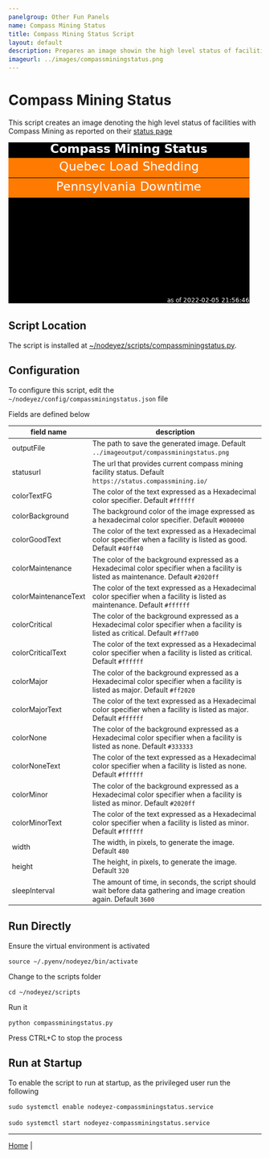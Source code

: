 ```yaml
---
panelgroup: Other Fun Panels
name: Compass Mining Status
title: Compass Mining Status Script
layout: default
description: Prepares an image showin the high level status of facilities that are in Maintenance, Critical, Major issue status
imageurl: ../images/compassminingstatus.png
---
```


# Compass Mining Status

This script creates an image denoting the high level status of facilities with
Compass Mining as reported on their [status page](https://status.compassmining.io)

![sample image of compass mining status](../images/compassminingstatus.png)

## Script Location

The script is installed at 
[~/nodeyez/scripts/compassminingstatus.py](../scripts/compassminingstatus.py).

## Configuration

To configure this script, edit the `~/nodeyez/config/compassminingstatus.json` file

Fields are defined below

| field name | description |
| --- | --- |
| outputFile | The path to save the generated image. Default `../imageoutput/compassminingstatus.png` |
| statusurl | The url that provides current compass mining facility status. Default `https://status.compassmining.io/` |
| colorTextFG | The color of the text expressed as a Hexadecimal color specifier. Default `#ffffff` |
| colorBackground | The background color of the image expressed as a hexadecimal color specifier. Default `#000000` |
| colorGoodText | The color of the text expressed as a Hexadecimal color specifier when a facility is listed as good. Default `#40ff40` |
| colorMaintenance | The color of the background expressed as a Hexadecimal color specifier when a facility is listed as maintenance. Default `#2020ff` |
| colorMaintenanceText | The color of the text expressed as a Hexadecimal color specifier when a facility is listed as maintenance. Default `#ffffff` | 
| colorCritical | The color of the background expressed as a Hexadecimal color specifier when a facility is listed as critical. Default `#ff7a00` | 
| colorCriticalText | The color of the text expressed as a Hexadecimal color specifier when a facility is listed as critical. Default `#ffffff` | 
| colorMajor | The color of the background expressed as a Hexadecimal color specifier when a facility is listed as major. Default `#ff2020` |
| colorMajorText | The color of the text expressed as a Hexadecimal color specifier when a facility is listed as major. Default `#ffffff` |  
| colorNone | The color of the background expressed as a Hexadecimal color specifier when a facility is listed as none. Default `#333333` | 
| colorNoneText | The color of the text expressed as a Hexadecimal color specifier when a facility is listed as none. Default `#ffffff` |
| colorMinor | The color of the background expressed as a Hexadecimal color specifier when a facility is listed as minor. Default `#2020ff` |
| colorMinorText | The color of the text expressed as a Hexadecimal color specifier when a facility is listed as minor. Default `#ffffff` |
| width | The width, in pixels, to generate the image. Default `480` |
| height | The height, in pixels, to generate the image. Default `320` |
| sleepInterval | The amount of time, in seconds, the script should wait before data gathering and image creation again. Default `3600` |

## Run Directly

Ensure the virtual environment is activated
```shell
source ~/.pyenv/nodeyez/bin/activate
```

Change to the scripts folder
```shell
cd ~/nodeyez/scripts
```

Run it
```shell
python compassminingstatus.py
```

Press CTRL+C to stop the process

## Run at Startup

To enable the script to run at startup, as the privileged user run the following

```shell
sudo systemctl enable nodeyez-compassminingstatus.service

sudo systemctl start nodeyez-compassminingstatus.service
```

---

[Home](../) | 